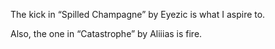 The kick in “Spilled Champagne” by Eyezic is what I aspire to.

Also, the one in “Catastrophe” by Aliiias is fire.

